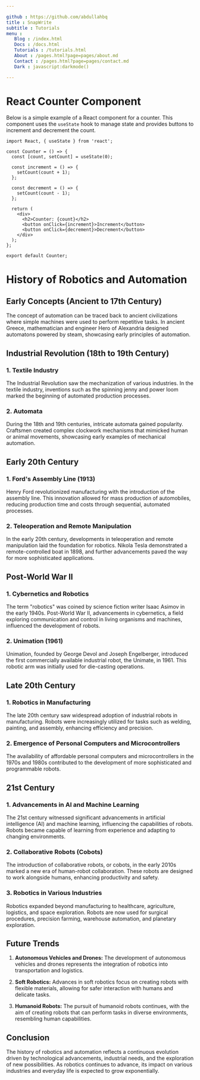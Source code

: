 ```yaml
---

github : https://github.com/abdullahbq
title : SnapWrite
subtitle : Tutorials
menu :
   Blog : /index.html
   Docs : /docs.html
   Tutorials : /tutorials.html
   About : /pages.html?page=pages/about.md
   Contact : /pages.html?page=pages/contact.md
   Dark : javascript:darkmode()

---
```


# React Counter Component

Below is a simple example of a React component for a counter. This component uses the `useState` hook to manage state and provides buttons to increment and decrement the count.

```
import React, { useState } from 'react';

const Counter = () => {
  const [count, setCount] = useState(0);

  const increment = () => {
    setCount(count + 1);
  };

  const decrement = () => {
    setCount(count - 1);
  };

  return (
    <div>
      <h2>Counter: {count}</h2>
      <button onClick={increment}>Increment</button>
      <button onClick={decrement}>Decrement</button>
    </div>
  );
};

export default Counter;
```

# History of Robotics and Automation

## Early Concepts (Ancient to 17th Century)

The concept of automation can be traced back to ancient civilizations where simple machines were used to perform repetitive tasks. In ancient Greece, mathematician and engineer Hero of Alexandria designed automatons powered by steam, showcasing early principles of automation.

## Industrial Revolution (18th to 19th Century)

### 1. **Textile Industry**

   The Industrial Revolution saw the mechanization of various industries. In the textile industry, inventions such as the spinning jenny and power loom marked the beginning of automated production processes.

### 2. **Automata**

   During the 18th and 19th centuries, intricate automata gained popularity. Craftsmen created complex clockwork mechanisms that mimicked human or animal movements, showcasing early examples of mechanical automation.

## Early 20th Century

### 1. **Ford's Assembly Line (1913)**

   Henry Ford revolutionized manufacturing with the introduction of the assembly line. This innovation allowed for mass production of automobiles, reducing production time and costs through sequential, automated processes.

### 2. **Teleoperation and Remote Manipulation**

   In the early 20th century, developments in teleoperation and remote manipulation laid the foundation for robotics. Nikola Tesla demonstrated a remote-controlled boat in 1898, and further advancements paved the way for more sophisticated applications.

## Post-World War II

### 1. **Cybernetics and Robotics**

   The term "robotics" was coined by science fiction writer Isaac Asimov in the early 1940s. Post-World War II, advancements in cybernetics, a field exploring communication and control in living organisms and machines, influenced the development of robots.

### 2. **Unimation (1961)**

   Unimation, founded by George Devol and Joseph Engelberger, introduced the first commercially available industrial robot, the Unimate, in 1961. This robotic arm was initially used for die-casting operations.

## Late 20th Century

### 1. **Robotics in Manufacturing**

   The late 20th century saw widespread adoption of industrial robots in manufacturing. Robots were increasingly utilized for tasks such as welding, painting, and assembly, enhancing efficiency and precision.

### 2. **Emergence of Personal Computers and Microcontrollers**

   The availability of affordable personal computers and microcontrollers in the 1970s and 1980s contributed to the development of more sophisticated and programmable robots.

## 21st Century

### 1. **Advancements in AI and Machine Learning**

   The 21st century witnessed significant advancements in artificial intelligence (AI) and machine learning, influencing the capabilities of robots. Robots became capable of learning from experience and adapting to changing environments.

### 2. **Collaborative Robots (Cobots)**

   The introduction of collaborative robots, or cobots, in the early 2010s marked a new era of human-robot collaboration. These robots are designed to work alongside humans, enhancing productivity and safety.

### 3. **Robotics in Various Industries**

   Robotics expanded beyond manufacturing to healthcare, agriculture, logistics, and space exploration. Robots are now used for surgical procedures, precision farming, warehouse automation, and planetary exploration.

## Future Trends

1. **Autonomous Vehicles and Drones:** The development of autonomous vehicles and drones represents the integration of robotics into transportation and logistics.

2. **Soft Robotics:** Advances in soft robotics focus on creating robots with flexible materials, allowing for safer interaction with humans and delicate tasks.

3. **Humanoid Robots:** The pursuit of humanoid robots continues, with the aim of creating robots that can perform tasks in diverse environments, resembling human capabilities.

## Conclusion

The history of robotics and automation reflects a continuous evolution driven by technological advancements, industrial needs, and the exploration of new possibilities. As robotics continues to advance, its impact on various industries and everyday life is expected to grow exponentially.


